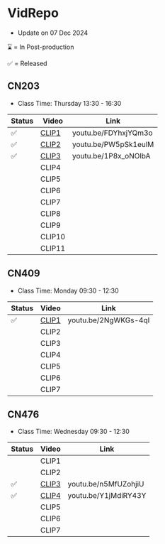 # VidRepo

* Update on 07 Dec 2024

:hourglass: = In Post-production

:white_check_mark: = Released

## CN203

* Class Time: Thursday 13:30 - 16:30

| Status |  Video   | Link |
| ------ | -------- | ---- |
| :white_check_mark: | [CLIP1](https://youtu.be/FDYhxjYQm3o) | youtu.be/FDYhxjYQm3o |
| :white_check_mark: | [CLIP2](https://youtu.be/PW5pSk1eulM) | youtu.be/PW5pSk1eulM |
| :white_check_mark: | [CLIP3](https://youtu.be/1P8x_oNOlbA) | youtu.be/1P8x_oNOlbA |
| | CLIP4 | |
| | CLIP5 | |
| | CLIP6 | |
| | CLIP7 | |
| | CLIP8 | |
| | CLIP9 | |
| | CLIP10 | |
| | CLIP11 | |

## CN409

* Class Time: Monday 09:30 - 12:30

| Status |  Video   | Link |
| ------ | -------- | ---- |
| :white_check_mark: | [CLIP1](https://youtu.be/2NgWKGs-4qI) | youtu.be/2NgWKGs-4qI |
| | CLIP2 | |
| | CLIP3 | |
| | CLIP4 | |
| | CLIP5 | |
| | CLIP6 | |
| | CLIP7 | |

## CN476

* Class Time: Wednesday 09:30 - 12:30

| Status |  Video   | Link |
| ------ | -------- | ---- |
| | CLIP1 | |
| | CLIP2 | |
| :white_check_mark: | [CLIP3](https://youtu.be/n5MfUZohjiU) | youtu.be/n5MfUZohjiU |
| :white_check_mark: | [CLIP4](https://youtu.be/Y1jMdiRY43Y) | youtu.be/Y1jMdiRY43Y |
| | CLIP5 | |
| | CLIP6 | |
| | CLIP7 | |
